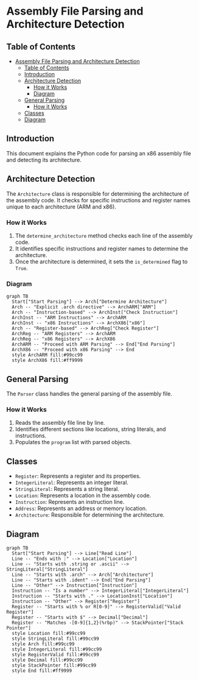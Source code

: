 # Assembly File Parsing and Architecture Detection

## Table of Contents

- [Assembly File Parsing and Architecture Detection](#assembly-file-parsing-and-architecture-detection)
  - [Table of Contents](#table-of-contents)
  - [Introduction](#introduction)
  - [Architecture Detection](#architecture-detection)
    - [How it Works](#how-it-works)
    - [Diagram](#diagram)
  - [General Parsing](#general-parsing)
    - [How it Works](#how-it-works-1)
  - [Classes](#classes)
  - [Diagram](#diagram-1)

## Introduction

This document explains the Python code for parsing an x86 assembly file and detecting its architecture.

## Architecture Detection

The `Architecture` class is responsible for determining the architecture of the assembly code. It checks for specific instructions and register names unique to each architecture (ARM and x86).

### How it Works

1. The `determine_architecture` method checks each line of the assembly code.
2. It identifies specific instructions and register names to determine the architecture.
3. Once the architecture is determined, it sets the `is_determined` flag to `True`.

### Diagram

```mermaid
graph TB
  Start["Start Parsing"] --> Arch["Determine Architecture"]
  Arch -- "Explicit .arch directive" --> ArchARM["ARM"]
  Arch -- "Instruction-based" --> ArchInst["Check Instruction"]
  ArchInst -- "ARM Instructions" --> ArchARM
  ArchInst -- "x86 Instructions" --> ArchX86["x86"]
  Arch -- "Register-based" --> ArchReg["Check Register"]
  ArchReg -- "ARM Registers" --> ArchARM
  ArchReg -- "x86 Registers" --> ArchX86
  ArchARM -- "Proceed with ARM Parsing" --> End["End Parsing"]
  ArchX86 -- "Proceed with x86 Parsing" --> End
  style ArchARM fill:#99cc99
  style ArchX86 fill:#ff9999
```

## General Parsing

The `Parser` class handles the general parsing of the assembly file.

### How it Works

1. Reads the assembly file line by line.
2. Identifies different sections like locations, string literals, and instructions.
3. Populates the `program` list with parsed objects.

## Classes

- `Register`: Represents a register and its properties.
- `IntegerLiteral`: Represents an integer literal.
- `StringLiteral`: Represents a string literal.
- `Location`: Represents a location in the assembly code.
- `Instruction`: Represents an instruction line.
- `Address`: Represents an address or memory location.
- `Architecture`: Responsible for determining the architecture.

## Diagram

```mermaid
graph TB
  Start["Start Parsing"] --> Line["Read Line"]
  Line -- "Ends with :" --> Location["Location"]
  Line -- "Starts with .string or .ascii" --> StringLiteral["StringLiteral"]
  Line -- "Starts with .arch" --> Arch["Architecture"]
  Line -- "Starts with .ident" --> End["End Parsing"]
  Line -- "Other" --> Instruction["Instruction"]
  Instruction -- "Is a number" --> IntegerLiteral["IntegerLiteral"]
  Instruction -- "Starts with ." --> LocationInst["Location"]
  Instruction -- "Other" --> Register["Register"]
  Register -- "Starts with % or R[0-9]" --> RegisterValid["Valid Register"]
  Register -- "Starts with $" --> Decimal["Decimal"]
  Register -- "Matches -[0-9]{1,2}(%rbp)" --> StackPointer["Stack Pointer"]
  style Location fill:#99cc99
  style StringLiteral fill:#99cc99
  style Arch fill:#99cc99
  style IntegerLiteral fill:#99cc99
  style RegisterValid fill:#99cc99
  style Decimal fill:#99cc99
  style StackPointer fill:#99cc99
  style End fill:#ff9999
```
